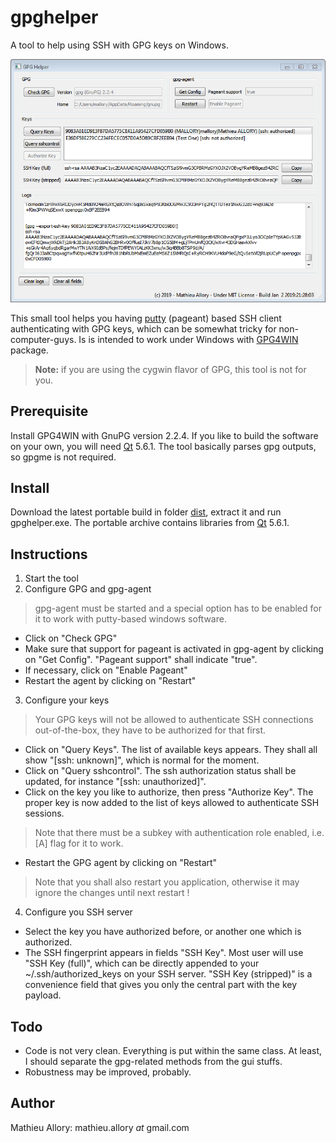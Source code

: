 # gpghelper
A tool to help using SSH with GPG keys on Windows.

![screenshot of gpghelper](screenshot.png)

This small tool helps you having [putty](https://www.chiark.greenend.org.uk/~sgtatham/putty/) (pageant) based SSH client authenticating with GPG keys, which can be somewhat tricky for non-computer-guys.
Is is intended to work under Windows with [GPG4WIN](http://www.gpg4win.com) package.
> **Note:** if you are using the cygwin flavor of GPG, this tool is not for you.

## Prerequisite
Install GPG4WIN with GnuPG version 2.2.4.
If you like to build the software on your own, you will need [Qt](https://www.qt.io/) 5.6.1.
The tool basically parses gpg outputs, so gpgme is not required.

## Install
Download the latest portable build in folder [dist](dist/), extract it and run gpghelper.exe.
The portable archive contains libraries from [Qt](https://www.qt.io/) 5.6.1.

## Instructions
1. Start the tool
2. Configure GPG and gpg-agent
> gpg-agent must be started and a special option has to be enabled for it to work with putty-based windows software.
* Click on "Check GPG"
* Make sure that support for pageant is activated in gpg-agent by clicking on "Get Config". "Pageant support" shall indicate "true".
* If necessary, click on "Enable Pageant"
* Restart the agent by clicking on "Restart"

3. Configure your keys
>Your GPG keys will not be allowed to authenticate SSH connections out-of-the-box, they have to be authorized for that first.
* Click on "Query Keys". The list of available keys appears. They shall all show "[ssh: unknown]", which is normal for the moment.
* Click on "Query sshcontrol". The ssh authorization status shall be updated, for instance "[ssh: unauthorized]".
* Click on the key you like to authorize, then press "Authorize Key". The proper key is now added to the list of keys allowed to authenticate SSH sessions.
>Note that there must be a subkey with authentication role enabled, i.e. [A] flag for it to work.
* Restart the GPG agent by clicking on "Restart"
>Note that you shall also restart you application, otherwise it may ignore the changes until next restart !

4. Configure you SSH server
* Select the key you have authorized before, or another one which is authorized.
* The SSH fingerprint appears in fields "SSH Key". Most user will use "SSH Key (full)", which can be directly appended to your ~/.ssh/authorized_keys on your SSH server. "SSH Key (stripped)" is a convenience field that gives you only the central part with the key payload.

## Todo
* Code is not very clean. Everything is put within the same class. At least, I should separate the gpg-related methods from the gui stuffs.
* Robustness may be improved, probably.

## Author
Mathieu Allory: mathieu.allory _at_ gmail.com